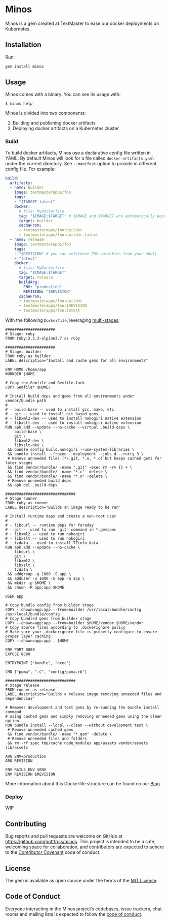 # Minos

Minos is a gem created at TextMaster to ease our docker deployments on Kubernetes.

## Installation

Run:

```ruby
gem install minos
```

## Usage

Minos comes with a binary. You can see its usage with:

    $ minos help

Minos is divided into two components:

  1. Building and publishing docker artifacts
  2. Deploying docker artifacts on a Kubernetes cluster

### Build

To build docker artifacts, Minos use a declarative config file written in YAML.
By default Minos will look for a file called `docker-artifacts.yaml` under the
current directory. See `--manifest` option to provide in different config file.
For example:

```yaml
build:
  artifacts:
  - name: builder
    image: textmasterapps/foo
    tags:
    - "$TARGET-latest"
    docker:
      # file: MyDockerfile
      tag: "$IMAGE:$TARGET" # $IMAGE and $TARGET are automatically populated as env vars for you
      target: builder
      cacheFrom:
      - textmasterapps/foo:builder
      - textmasterapps/foo:builder-latest
  - name: release
    image: textmasterapps/foo
    tags:
    - "$REVISION" # you can reference ENV variables from your shell
    - "latest"
    docker:
      # file: MyDockerfile
      tag: "$IMAGE:$TARGET"
      target: release
      buildArg:
        ENV: "production"
        REVISION: "$REVISION"
      cacheFrom:
      - textmasterapps/foo:builder
      - textmasterapps/foo:$REVISION
      - textmasterapps/foo:latest
```

With the following `Dockerfile`, leveraging [multi-stages](https://docs.docker.com/develop/develop-images/multistage-build/):

```
######################
# Stage: ruby
FROM ruby:2.5.3-alpine3.7 as ruby

######################
# Stage: builder
FROM ruby as builder
LABEL description="Install and cache gems for all environments"

ENV HOME /home/app
WORKDIR $HOME

# Copy the Gemfile and Gemfile.lock
COPY Gemfile* $HOME/

# Install build deps and gems from all environments under vendor/bundle path
#
# - build-base -- used to install gcc, make, etc.
# - git -- used to install git based gems
# - libxml2-dev -- used to install nokogiri native extension
# - libxslt-dev -- used to install nokogiri native extension
RUN apk add --update --no-cache --virtual .build-deps \
    build-base \
    git \
    libxml2-dev \
    libxslt-dev \
 && bundle config build.nokogiri --use-system-libraries \
 && bundle install --frozen --deployment --jobs 4 --retry 3 \
 # Remove unneeded files (*/.git, *.o, *.c) but keeps cached gems for later stages
 && find vendor/bundle/ -name ".git" -exec rm -rv {} + \
 && find vendor/bundle/ -name "*.c" -delete \
 && find vendor/bundle/ -name "*.o" -delete \
 # Remove unneeded build deps
 && apk del .build-deps

###############################
# Stage runner
FROM ruby as runner
LABEL description="Builds an image ready to be run"

# Install runtime deps and create a non-root user
#
# - libcurl -- runtime deps for faraday
# - git -- used to run `git` command in *.gemspec
# - libxml2 -- used to run nokogiri
# - libxslt -- used to run nokogiri
# - tzdata -- used to install TZinfo data
RUN apk add --update --no-cache \
    libcurl \
    git \
    libxml2 \
    libxslt \
    tzdata \
 && addgroup -g 1000 -S app \
 && adduser -u 1000 -S app -G app \
 && mkdir -p $HOME \
 && chown -R app:app $HOME

USER app

# Copy bundle config from builder stage
COPY --chown=app:app --from=builder /usr/local/bundle/config /usr/local/bundle/config
# Copy bundled gems from builder stage
COPY --chown=app:app --from=builder $HOME/vendor $HOME/vendor
# Copy source files according to .dockerignore policy
# Make sure your .dockerignore file is properly configure to ensure proper layer caching
COPY --chown=app:app . $HOME

ENV PORT 8080
EXPOSE 8080

ENTRYPOINT ["bundle", "exec"]

CMD ["puma", "-C", "config/puma.rb"]

###############################
# Stage release
FROM runner as release
LABEL description="Builds a release image removing unneeded files and dependencies"

# Removes development and test gems by re-running the bundle install command
# using cached gems and simply removing unneeded gems using the clean option.
RUN bundle install --local --clean --without development test \
 # Remove unneeded cached gems
 && find vendor/bundle/ -name "*.gem" -delete \
 # Remove unneeded files and folders
 && rm -rf spec tmp/cache node_modules app/assets vendor/assets lib/assets

ARG ENV=production
ARG REVISION

ENV RAILS_ENV $ENV
ENV REVISION $REVISION
```

More information about this Dockerfile structure can be found on our [Blog](https://medium.com/textmaster-engineering/how-textmaster-reduced-deployment-time-by-using-multi-stages-dockerfile-in-its-ci-pipeline-ffb5e153bfc7)

### Deploy

WIP

## Contributing

Bug reports and pull requests are welcome on GitHub at https://github.com/gottfrois/minos. This project is intended to be a safe, welcoming space for collaboration, and contributors are expected to adhere to the [Contributor Covenant](http://contributor-covenant.org) code of conduct.

## License

The gem is available as open source under the terms of the [MIT License](https://opensource.org/licenses/MIT).

## Code of Conduct

Everyone interacting in the Minos project’s codebases, issue trackers, chat rooms and mailing lists is expected to follow the [code of conduct](https://github.com/gottfrois/minos/blob/master/CODE_OF_CONDUCT.md).

